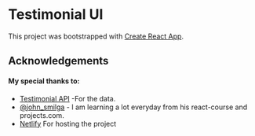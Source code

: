 # Testimonial UI

This project was bootstrapped with [Create React App](https://github.com/facebook/create-react-app).

## Acknowledgements

#### My special thanks to:
- [Testimonial API](https://testimonialapi.toolcarton.com/) -For the data.
- [@john_smilga](https://twitter.com/john_smilga) - I am learning a lot everyday from his react-course and projects.com.
- [Netlify](https://www.netlify.com/) For hosting the project

